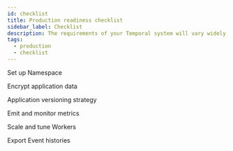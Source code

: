 ```yaml
---
id: checklist
title: Production readiness checklist
sidebar_label: Checklist
description: The requirements of your Temporal system will vary widely based on your intended production workload.
tags:
  - production
  - checklist
---
```


Set up Namespace

Encrypt application data

Application versioning strategy

Emit and monitor metrics

Scale and tune Workers

Export Event histories
